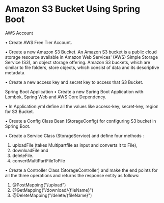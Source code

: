 # Amazon S3 Bucket Using Spring Boot

AWS Account

•	Create AWS Free Tier Account.

•	Create a new Amazon S3 Bucket.
An Amazon S3 bucket is a public cloud storage resource available in Amazon Web Services' (AWS) Simple Storage Service (S3), an object storage offering. Amazon S3 buckets, which are similar to file folders, store objects, which consist of data and its descriptive metadata.

•	Create a new access key and secret key to access that S3 Bucket.


Spring Boot Application
•	Create a new Spring Boot Application with Lombok, Spring Web and AWS Core Dependency.

•	In Application.yml define all the values like access-key, secret-key, region for S3 Bucket.

•	Create a Config Class Bean (StorageConfig) for configuring S3 bucket in Spring Boot.

•	Create a Service Class (StorageService) and define four methods :
1.	uploadFile (takes Multipartfile as input and converts it to File), 
2.	downloadFile and 
3.	deleteFile.
4.	convertMultiPartFileToFile


•	Create a Controller Class (StorageController) and make the end points for all the three operations and returns the response entity as follows:
1.	@PostMapping("/upload")
2.	@GetMapping("/download/{fileName}")
3.	@DeleteMapping("/delete/{fileName}")

 

 

